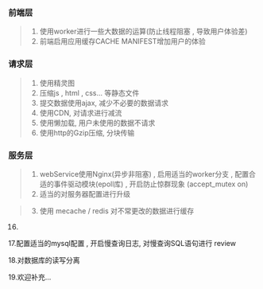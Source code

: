 ### 前端层
> 1. 使用worker进行一些大数据的运算(防止线程阻塞 , 导致用户体验差)
> 2. 前端启用应用缓存CACHE MANIFEST增加用户的体验




### 请求层
> 1. 使用精灵图
> 2. 压缩js , html , css... 等静态文件
> 3. 提交数据使用ajax, 减少不必要的数据请求
> 4. 使用CDN, 对请求进行减流
> 5. 使用懒加载, 用户未使用的数据不请求
> 6. 使用http的Gzip压缩, 分块传输


### 服务层
> 1. webService使用Nginx(异步非阻塞) , 启用适当的worker分支 , 配置合适的事件驱动模块(epoll库) , 开启防止惊群现象 (accept_mutex on)
> 2. 适当的对服务器配置进行升级

> 3. 使用 mecache / redis 对不常更改的数据进行缓存

16.

17.配置适当的mysql配置 , 开启慢查询日志, 对慢查询SQL语句进行 review



18.对数据库的读写分离

19.欢迎补充...